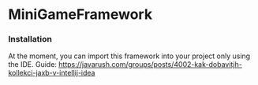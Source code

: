 # MiniGameFramework

### Installation
At the moment, you can import this framework into your project only using the IDE. Guide: https://javarush.com/groups/posts/4002-kak-dobavitjh-kollekci-jaxb-v-intellij-idea
